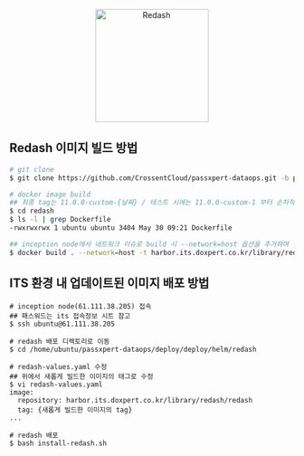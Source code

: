 <p align="center">
  <img title="Redash" src='https://redash.io/assets/images/logo.png' width="200px"/>
</p>

## Redash 이미지 빌드 방법

``` sh
# git clone
$ git clone https://github.com/CrossentCloud/passxpert-dataops.git -b px

# docker image build
## 최종 tag는 11.0.0-custom-{날짜} / 테스트 시에는 11.0.0-custom-1 부터 순차적으로 숫자 증가
$ cd redash
$ ls -l | grep Dockerfile
-rwxrwxrwx 1 ubuntu ubuntu 3404 May 30 09:21 Dockerfile

## inception node에서 네트워크 이슈로 build 시 --network=host 옵션을 추가하여 빌드해야 함
$ docker build . --network=host -t harbor.its.doxpert.co.kr/library/redash/redash:11.0.0-custom-230901
```

## ITS 환경 내 업데이트된 이미지 배포 방법

```shell
# inception node(61.111.38.205) 접속
## 패스워드는 its 접속정보 시트 참고
$ ssh ubuntu@61.111.38.205

# redash 배포 디렉토리로 이동
$ cd /home/ubuntu/passxpert-dataops/deploy/deploy/helm/redash

# redash-values.yaml 수정
## 위에서 새롭게 빌드한 이미지의 태그로 수정
$ vi redash-values.yaml
image:
  repository: harbor.its.doxpert.co.kr/library/redash/redash
  tag: {새롭게 빌드한 이미지의 tag}
...

# redash 배포
$ bash install-redash.sh
```
